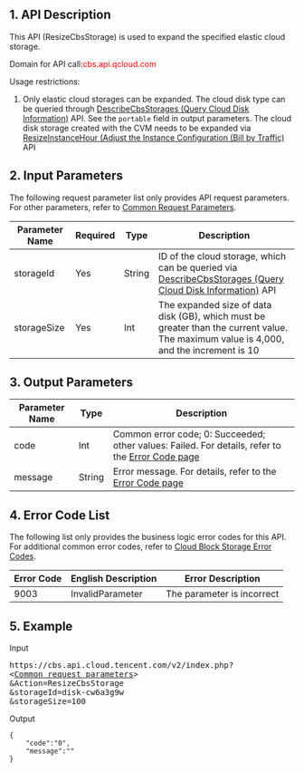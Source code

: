 ## 1. API Description

This API (ResizeCbsStorage) is used to expand the specified elastic cloud storage.

Domain for API call:<font style="color:red">cbs.api.qcloud.com</font>

Usage restrictions:
1. Only elastic cloud storages can be expanded. The cloud disk type can be queried through [DescribeCbsStorages (Query Cloud Disk Information)](https://cloud.tencent.com/doc/api/364/2519) API. See the `portable` field in output parameters. The cloud disk storage created with the CVM needs to be expanded via  [ResizeInstanceHour (Adjust the Instance Configuration (Bill by Traffic)](/doc/api/229/1344) API

## 2. Input Parameters

The following request parameter list only provides API request parameters. For other parameters, refer to [Common Request Parameters](https://cloud.tencent.com/document/api/213/6976
).

| Parameter Name | Required | Type | Description |
| --- | --- | --- | --- | 
| storageId | Yes | String | ID of the cloud storage, which can be queried via [DescribeCbsStorages (Query Cloud Disk Information)](/doc/api/364/2519) API |
| storageSize | Yes | Int | The expanded size of data disk (GB), which must be greater than the current value. The maximum value is 4,000, and the increment is 10 | 
 
## 3. Output Parameters

| Parameter Name | Type | Description |
| ------- | ------- | ------- |
| code | Int | Common error code; 0: Succeeded; other values: Failed. For details, refer to the [Error Code page](https://cloud.tencent.com/doc/api/364/%E9%94%99%E8%AF%AF%E7%A0%81) |
| message | String | Error message. For details, refer to the [Error Code page](https://cloud.tencent.com/doc/api/364/%E9%94%99%E8%AF%AF%E7%A0%81)|

## 4. Error Code List

The following list only provides the business logic error codes for this API. For additional common error codes, refer to [Cloud Block Storage Error Codes](https://cloud.tencent.com/doc/api/364/4207).

| Error Code | English Description | Error Description |
| ------- | ------- | ------- |
| 9003 | InvalidParameter | The parameter is incorrect |
 
 
## 5. Example

Input
<pre>
https://cbs.api.cloud.tencent.com/v2/index.php?
<<a href="https://cloud.tencent.com/doc/api/229/6976">Common request parameters</a>>
&Action=ResizeCbsStorage
&storageId=disk-cw6a3g9w
&storageSize=100
</pre>

Output
```
{
    "code":"0",
    "message":""
}
```
 
 
 

